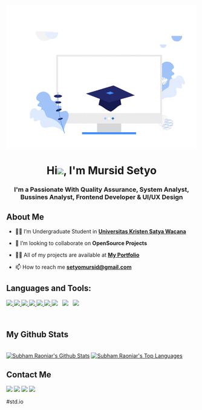 <a href="#"><img width="auto" height="auto" src="img/Clip_Applying_to_University_online_transparent_by_Icons8.gif"/></a>

<h1 align="center">Hi<img src="https://raw.githubusercontent.com/MartinHeinz/MartinHeinz/master/wave.gif" width="30px">, I'm Mursid Setyo</h1>
<h3 align="center">I'm a Passionate With Quality Assurance, System Analyst, Bussines Analyst, Frontend Developer & UI/UX Design</h3>

## About Me

- 👨‍💻 I’m Undergraduate Student in **[Universitas Kristen Satya Wacana](https://www.uksw.edu/)**

- 👯 I’m looking to collaborate on **OpenSource Projects**

- 👨‍💻 All of my projects are available at **[My Portfolio](https://mursidsetyo.github.io/Portfolio/)**

- 📫 How to reach me **setyomursid@gmail.com**

## Languages and Tools:

<p align="left"> 
    <a href="https://www.w3.org/html/" target="_blank"> <img src="https://img.icons8.com/color/48/000000/html-5.png"/> </a> 
    <a href="https://www.w3schools.com/css/" target="_blank"> <img src="https://img.icons8.com/color/48/000000/css3.png"/> </a> 
    <a href="https://developer.mozilla.org/en-US/docs/Web/JavaScript" target="_blank"> <img src="https://img.icons8.com/color/48/000000/javascript.png"/> </a> 
    <a href="https://getbootstrap.com" target="_blank"> <img src="https://img.icons8.com/color/48/000000/bootstrap.png"/> </a> 
    <a href="https://www.java.com/en/" target="_blank"> <img src="https://img.icons8.com/color/48/000000/java-coffee-cup-logo--v1.png"/> </a> 
    <a href="https://www.python.org" target="_blank"> <img src="https://img.icons8.com/color/48/000000/python.png"/> </a> 
    <a style="padding-right:8px;" href="https://www.w3schools.com/sql/" target="_blank"> <img src="https://img.icons8.com/color/48/000000/sql.png"/></a>
    <a style="padding-right:8px;" href="https://www.mysql.com/" target="_blank"> <img src="https://img.icons8.com/color/48/000000/mysql-logo.png"/></a>
    <a href="https://git-scm.com/" target="_blank"> <img src="https://img.icons8.com/color/48/000000/git.png"/> </a> 
</p>

<!-- [![React Badge](https://img.shields.io/badge/-React-61DBFB?style=for-the-badge&labelColor=black&logo=react&logoColor=61DBFB)](#)  [![Javascript Badge](https://img.shields.io/badge/-Javascript-F0DB4F?style=for-the-badge&labelColor=black&logo=javascript&logoColor=F0DB4F)](#) [![Typescript Badge](https://img.shields.io/badge/-Typescript-007acc?style=for-the-badge&labelColor=black&logo=typescript&logoColor=007acc)](#) [![Nodejs Badge](https://img.shields.io/badge/-Nodejs-3C873A?style=for-the-badge&labelColor=black&logo=node.js&logoColor=3C873A)](#) [![GraphQL Badge](https://img.shields.io/badge/-GraphQl-e535ab?style=for-the-badge&labelColor=black&logo=node.js&logoColor=e535ab)](#) -->
<br/>

## My Github Stats

  <br/>
    <a href="https://github.com/SubhamRaoniar28/github-readme-stats"><img alt="Subham Raoniar's Github Stats" src="https://github-readme-stats.vercel.app/api?username=Mursidsetyo&show_icons=true&count_private=true&theme=tokyonight&hide_border=true&bg_color=0D1117" /></a>
  <a href="https://github.com/SubhamRaoniar28/github-readme-stats"><img alt="Subham Raoniar's Top Languages" src="https://github-readme-stats.vercel.app/api/top-langs/?username=Mursidsetyo&langs_count=8&count_private=true&layout=compact&theme=tokyonight&hide_border=true&bg_color=0D1117" /></a>

## Contact Me

<p align="left">

<a href = "https://www.linkedin.com/in/mursid-setyo-129180220/"><img src="https://img.icons8.com/fluent/48/000000/linkedin.png"/></a>
<a href = "https://twitter.com/MursidSetyo"><img src="https://img.icons8.com/fluent/48/000000/twitter.png"/></a>
<a href = "https://www.instagram.com/mursid_s4/"><img src="https://img.icons8.com/fluent/48/000000/instagram-new.png"/></a>
<a href = "https://www.youtube.com/channel/UCtpCYQdwiOEx0eecuOkbG2Q"><img src="https://img.icons8.com/color/48/000000/youtube-play.png"/></a>

</p>


#std.io